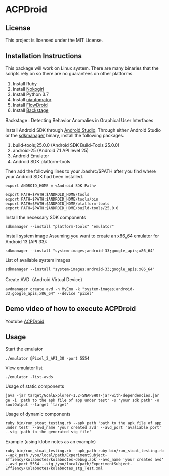 # ACPDroid

## License
This project is licensed under the MIT License.

## Installation Instructions
This package will work on Linux system. There are many binaries that the scripts rely on so there are no guarantees on other platforms. 
1. Install Ruby
2. Install [Nokogiri](https://nokogiri.org/tutorials/installing_nokogiri.html)
3. Install Python 3.7
4. Install [uiautomator](https://github.com/xiaocong/uiautomator)
5. Install [FlowDroid](https://github.com/secure-software-engineering/FlowDroid/)
6. Install [Backstage](https://github.com/uds-se/backstage)

Backstage : Detecting Behavior Anomalies in Graphical User Interfaces

Install Android SDK through [Android Studio](https://developer.android.com/studio).
Through either Android Studio or the [sdkmanager](https://developer.android.com/studio/command-line/sdkmanager) binary, install the following packages.
1. build-tools;25.0.0 (Android SDK Build-Tools 25.0.0)
2. android-25 (Android 7.1 API level 25)
3. Android Emulator
4. Android SDK platform-tools

Then add the following lines to your .bashrc/$PATH after you find where your Android SDK had been installed. 

```shell script
export ANDROID_HOME = <Android SDK Path>

export PATH=$PATH:$ANDROID_HOME/tools
export PATH=$PATH:$ANDROID_HOME/tools/bin
export PATH=$PATH:$ANDROID_HOME/platform-tools
export PATH=$PATH:$ANDROID_HOME/build-tools/25.0.0

```


Install the necessary SDK components

```shell script
sdkmanager --install "platform-tools" "emulator"
```

Install system image
Assuming you want to create an x86_64 emulator for Android 13 (API 33):

```shell script
sdkmanager --install "system-images;android-33;google_apis;x86_64"
```

List of available system images

```shell script
sdkmanager --install "system-images;android-33;google_apis;x86_64"
```

Create AVD（Android Virtual Device）

```shell script
avdmanager create avd -n MyEmu -k "system-images;android-33;google_apis;x86_64" --device "pixel"
```

## Demo video of how to execute ACPDroid
Youtube [ACPDroid](https://www.youtube.com/watch?v=6VdClNX3CDQ)


## Usage 
Start the emulator

```shell script
./emulator @Pixel_2_API_30 -port 5554
```

View emulator list
```shell script
./emulator -list-avds
```

Usage of static components
```shell script
java -jar target/GoalExplorer-1.2-SNAPSHOT-jar-with-dependencies.jar ge -i 'path to the apk file of app under test' -s 'your sdk path' -o sootOutput --target 'target'
```

Usage of dynamic components
```shell script
ruby bin/run_stoat_testing.rb --apk_path 'path to the apk file of app under test' --avd_name 'your created avd' --avd_port 'avaliable port' --stg 'path to the generated stg file'
```


Example (using klobe notes as an example)
```shell script
ruby bin/run_stoat_testing.rb --apk_path ruby bin/run_stoat_testing.rb --apk_path /you/local/path/ExperimentSubject-Effiency/Kolabnotes/kolabnotes-debug.apk --avd_name 'your created avd' --avd_port 5554 --stg /you/local/path/ExperimentSubject-Effiency/Kolabnotes/kolabnotes_stg_Test.xml
```



